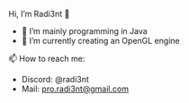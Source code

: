 Hi, I’m Radi3nt 👋

- 👀 I’m mainly programming in Java
- 🌱 I’m currently creating an OpenGL engine

📫 How to reach me:  
  - Discord: @radi3nt  
  - Mail: pro.radi3nt@gmail.com  
